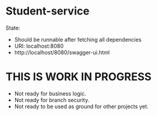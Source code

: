 # Student-service

State:

- Should be runnable after fetching all dependencies
- URI: localhost:8080
- http://localhost/8080/swagger-ui.html

# THIS IS WORK IN PROGRESS
- Not ready for business logic.
- Not ready for branch security.
- Not ready to be used as ground for other projects yet.